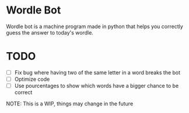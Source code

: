# Wordle Bot

Wordle bot is a machine program made in python that helps you correctly guess the answer to today's wordle. 

# TODO 
  - [ ] Fix bug where having two of the same letter in a word breaks the bot
  - [ ] Optimize code
  - [ ] Use pourcentages to show which words have a bigger chance to be correct

NOTE: This is a WIP, things may change in the future
